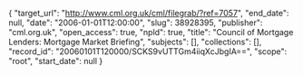 {
  "target_url": "http://www.cml.org.uk/cml/filegrab/?ref=7057", 
  "end_date": null, 
  "date": "2006-01-01T12:00:00", 
  "slug": 38928395, 
  "publisher": "cml.org.uk", 
  "open_access": true, 
  "npld": true, 
  "title": "Council of Mortgage Lenders: Mortgage Market Briefing", 
  "subjects": [], 
  "collections": [], 
  "record_id": "20060101T120000/SCKS9vUTTGm4iiqXcJbgIA==", 
  "scope": "root", 
  "start_date": null
}

